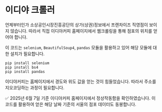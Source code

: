 # 이디야 크롤러
언제부터인가 소상공인시장진흥공단의 상가(상권)정보에서 프렌차이즈 직영점이 보이지 않습니다. 따라서 직접 이디야커피 홈페이지에서 웹크롤링을 통해 점포의 위치를 얻어야 합니다.

이 코드는 `selenium`, `BeautifulSoup4`, `pandas` 모듈을 활용하고 있어 해당 모듈에 대한 설치가 필요합니다.

```{bash}
pip install selenium
pip install bs4
pip install pandas
```

이디야커피는 홈페이지에서 경도와 위도 값을 얻는 것이 힘들었습니다. 따라서 주소를 지오코딩하는 과정이 필요합니다.

✅ 2025년 6월 7일 기준 이디야커피 홈페이지에서 정상작동함을 확인하였습니다. 이 코드를 활용하여 얻은 해당 날짜 기준의 서울의 점포 데이터도 동봉합니다.
